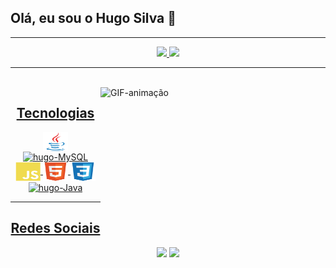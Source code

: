 ## Olá, eu sou o Hugo Silva 👋
  <hr>
  <div align="center">
  <a href="https://github.com/hugocdsilva">
  <img loading="lazy" height="170em" src="http://github-readme-streak-stats.herokuapp.com/?user=hugocdsilva&amp;theme=transparent">
  <img height="170em" src="https://github-readme-stats.vercel.app/api/top-langs/?username=hugocdsilva&layout=compact&langs_count=7&theme=transparent"/>
</div>
<hr>
    
  <div style="display: inline_block"><br>
  <img align="right" alt="GIF-animação" src="https://github.com/abhisheknaiidu/abhisheknaiidu/blob/master/code.gif?raw=true" width="360" height="250" />
    
 <h2 align="center">Tecnologias </h2>
  <div align="center">
  <img align="center" alt="hugo-Java" height="30" width="40" src="https://raw.githubusercontent.com/devicons/devicon/master/icons/java/java-original.svg">
  <img align="center" alt="hugo-MySQL" height="30" width="40" src="https://cdn.jsdelivr.net/gh/devicons/devicon/icons/mysql/mysql-original.svg" />
  <img align="center" alt="hugo-Js" height="30" width="40" src="https://raw.githubusercontent.com/devicons/devicon/master/icons/javascript/javascript-plain.svg">
  <img align="center" alt="hugo-HTML" height="30" width="40" src="https://raw.githubusercontent.com/devicons/devicon/master/icons/html5/html5-original.svg">
  <img align="center" alt="hugo-CSS" height="30" width="40" src="https://raw.githubusercontent.com/devicons/devicon/master/icons/css3/css3-original.svg">
  <img align="center" alt="hugo-Java" height="30" width="40" src="https://cdn.jsdelivr.net/gh/devicons/devicon/icons/trello/trello-plain.svg" />
      </div>
      </div>
    <hr>
    <div>
<h2 align="center">Redes Sociais</h2>
<div align="center">
 <a href="https://www.linkedin.com/in/hugo-correia-silva-97-o6/" target="_blank"><img src="https://img.shields.io/badge/-LinkedIn-%230077B5?style=for-the-badge&logo=linkedin&logoColor=white" target="_blank"></a> 
   <a href="mailto:hugocorreia1997@gmail.com" target="_blank"><img src="https://img.shields.io/badge/Gmail-D14836?style=for-the-badge&logo=gmail&logoColor=white" target="_blank"></a>
  </div>
  </div>
